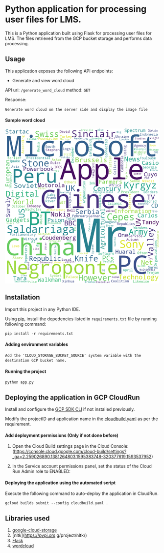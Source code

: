 # Python application for processing user files for LMS.

This is a Python application built using Flask for processing user files for LMS.
The files retrieved from the GCP bucket storage and performs data processing.

## Usage

This application exposes the following API endpoints: 

- Generate and view word cloud
 
API uri: `/generate_word_cloud` method: `GET`

Response: 

`Generate word cloud on the server side and display the image file`

#### Sample word cloud

![wordcloud](./word_cloud.png)
 
## Installation

Import this project in any Python IDE.

Using [pip](https://pypi.org/project/pip/), install the depedencies listed in `requirements.txt` file by running following command:

```
pip install -r requirements.txt
```

#### Adding environment variables
```
Add the 'CLOUD_STORAGE_BUCKET_SOURCE' system variable with the destination GCP bucket name.
```

#### Running the project
```
python app.py
```

## Deploying the application in GCP CloudRun


Install and configure the [GCP SDK CLI](https://cloud.google.com/sdk) if not installed previously.

Modify the projectID and application name in the [cloudbuild.yaml](./cloudbuild.yaml) as per the requirement.

#### Add deployment permissions (Only if not done before)

1. Open the Cloud Build settings page in the Cloud Console:
(https://console.cloud.google.com/cloud-build/settings?_ga=2.259026890.1381264803.1595383748-320377619.1593537952)

2. In the Service account permissions panel, set the status of the Cloud Run Admin role to ENABLED:

#### Deploying the application using the automated script
Execute the following command to auto-deploy the application in CloudRun.
```
gcloud builds submit --config cloudbuild.yaml .
```


## Libraries used

1) [google-cloud-storage](https://pypi.org/project/google-cloud-storage/)
2) [nltk](https://pypi.ors
g/project/nltk/)
3) [Flask](https://pypi.org/project/Flask/)
4) [wordcloud](https://pypi.org/project/wordcloud/)